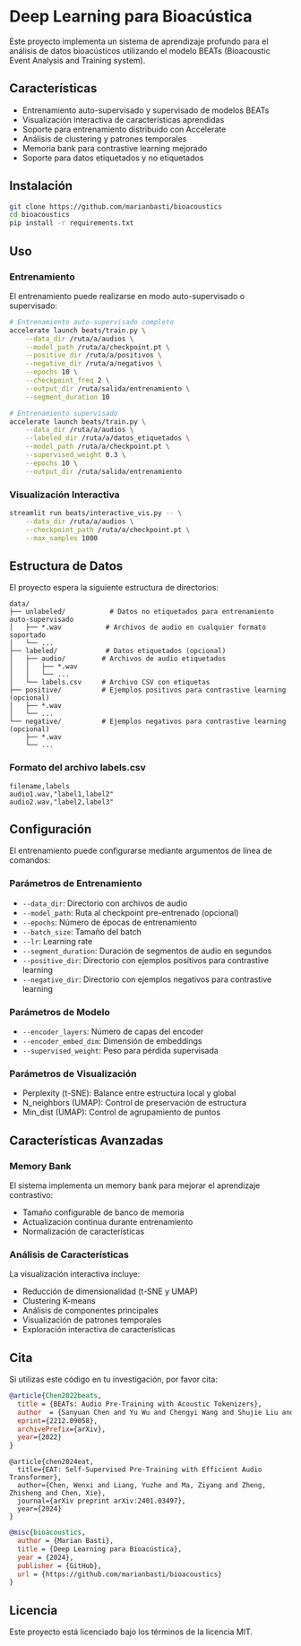 # Deep Learning para Bioacústica

Este proyecto implementa un sistema de aprendizaje profundo para el análisis de datos bioacústicos utilizando el modelo BEATs (Bioacoustic Event Analysis and Training system).

## Características

- Entrenamiento auto-supervisado y supervisado de modelos BEATs
- Visualización interactiva de características aprendidas
- Soporte para entrenamiento distribuido con Accelerate
- Análisis de clustering y patrones temporales
- Memoria bank para contrastive learning mejorado
- Soporte para datos etiquetados y no etiquetados

## Instalación

```bash
git clone https://github.com/marianbasti/bioacoustics
cd bioacoustics
pip install -r requirements.txt
```

## Uso

### Entrenamiento

El entrenamiento puede realizarse en modo auto-supervisado o supervisado:

```bash
# Entrenamiento auto-supervisado completo
accelerate launch beats/train.py \
    --data_dir /ruta/a/audios \
    --model_path /ruta/a/checkpoint.pt \
    --positive_dir /ruta/a/positivos \
    --negative_dir /ruta/a/negativos \
    --epochs 10 \
    --checkpoint_freq 2 \
    --output_dir /ruta/salida/entrenamiento \
    --segment_duration 10

# Entrenamiento supervisado
accelerate launch beats/train.py \
    --data_dir /ruta/a/audios \
    --labeled_dir /ruta/a/datos_etiquetados \
    --model_path /ruta/a/checkpoint.pt \
    --supervised_weight 0.3 \
    --epochs 10 \
    --output_dir /ruta/salida/entrenamiento
```

### Visualización Interactiva

```bash
streamlit run beats/interactive_vis.py -- \
    --data_dir /ruta/a/audios \
    --checkpoint_path /ruta/a/checkpoint.pt \
    --max_samples 1000
```

## Estructura de Datos

El proyecto espera la siguiente estructura de directorios:

```
data/
├── unlabeled/           # Datos no etiquetados para entrenamiento auto-supervisado
│   ├── *.wav           # Archivos de audio en cualquier formato soportado
│   └── ...
├── labeled/            # Datos etiquetados (opcional)
│   ├── audio/         # Archivos de audio etiquetados
│   │   ├── *.wav
│   │   └── ...
│   └── labels.csv     # Archivo CSV con etiquetas
├── positive/          # Ejemplos positivos para contrastive learning (opcional)
│   ├── *.wav
│   └── ...
└── negative/          # Ejemplos negativos para contrastive learning (opcional)
    ├── *.wav
    └── ...
```

### Formato del archivo labels.csv

```csv
filename,labels
audio1.wav,"label1,label2"
audio2.wav,"label2,label3"
```

## Configuración

El entrenamiento puede configurarse mediante argumentos de línea de comandos:

### Parámetros de Entrenamiento
- `--data_dir`: Directorio con archivos de audio
- `--model_path`: Ruta al checkpoint pre-entrenado (opcional)
- `--epochs`: Número de épocas de entrenamiento
- `--batch_size`: Tamaño del batch
- `--lr`: Learning rate
- `--segment_duration`: Duración de segmentos de audio en segundos
- `--positive_dir`: Directorio con ejemplos positivos para contrastive learning
- `--negative_dir`: Directorio con ejemplos negativos para contrastive learning

### Parámetros de Modelo
- `--encoder_layers`: Número de capas del encoder
- `--encoder_embed_dim`: Dimensión de embeddings
- `--supervised_weight`: Peso para pérdida supervisada

### Parámetros de Visualización
- Perplexity (t-SNE): Balance entre estructura local y global
- N_neighbors (UMAP): Control de preservación de estructura
- Min_dist (UMAP): Control de agrupamiento de puntos

## Características Avanzadas

### Memory Bank
El sistema implementa un memory bank para mejorar el aprendizaje contrastivo:
- Tamaño configurable de banco de memoria
- Actualización continua durante entrenamiento
- Normalización de características

### Análisis de Características
La visualización interactiva incluye:
- Reducción de dimensionalidad (t-SNE y UMAP)
- Clustering K-means
- Análisis de componentes principales
- Visualización de patrones temporales
- Exploración interactiva de características

## Cita

Si utilizas este código en tu investigación, por favor cita:
```bibtex
@article{Chen2022beats,
  title = {BEATs: Audio Pre-Training with Acoustic Tokenizers},
  author  = {Sanyuan Chen and Yu Wu and Chengyi Wang and Shujie Liu and Daniel Tompkins and Zhuo Chen and Furu Wei},
  eprint={2212.09058},
  archivePrefix={arXiv},
  year={2022}
}
```
```
@article{chen2024eat,
  title={EAT: Self-Supervised Pre-Training with Efficient Audio Transformer},
  author={Chen, Wenxi and Liang, Yuzhe and Ma, Ziyang and Zheng, Zhisheng and Chen, Xie},
  journal={arXiv preprint arXiv:2401.03497},
  year={2024}
}
```
```bibtex
@misc{bioacoustics,
  author = {Marian Basti},
  title = {Deep Learning para Bioacústica},
  year = {2024},
  publisher = {GitHub},
  url = {https://github.com/marianbasti/bioacoustics}
}
```

## Licencia

Este proyecto está licenciado bajo los términos de la licencia MIT.